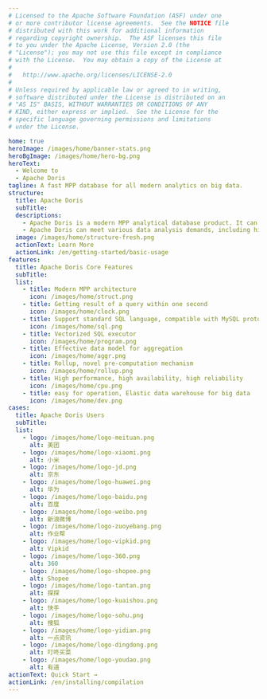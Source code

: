 ```yaml
---
# Licensed to the Apache Software Foundation (ASF) under one
# or more contributor license agreements.  See the NOTICE file
# distributed with this work for additional information
# regarding copyright ownership.  The ASF licenses this file
# to you under the Apache License, Version 2.0 (the
# "License"); you may not use this file except in compliance
# with the License.  You may obtain a copy of the License at
# 
#   http://www.apache.org/licenses/LICENSE-2.0
# 
# Unless required by applicable law or agreed to in writing,
# software distributed under the License is distributed on an
# "AS IS" BASIS, WITHOUT WARRANTIES OR CONDITIONS OF ANY
# KIND, either express or implied.  See the License for the
# specific language governing permissions and limitations
# under the License.

home: true
heroImage: /images/home/banner-stats.png
heroBgImage: /images/home/hero-bg.png
heroText:
  - Welcome to 
  - Apache Doris
tagline: A fast MPP database for all modern analytics on big data.
structure: 
  title: Apache Doris 
  subTitle: 
  descriptions: 
    - Apache Doris is a modern MPP analytical database product. It can provide sub-second queries and efficient real-time data analysis. With it's distributed architecture, up to 10PB level datasets will be well supported and easy to operate.
    - Apache Doris can meet various data analysis demands, including history data reports, real-time data analysis, interactive data analysis, and exploratory data analysis. Make your data analysis easier!
  image: /images/home/structure-fresh.png
  actionText: Learn More
  actionLink: /en/getting-started/basic-usage
features:
  title: Apache Doris Core Features
  subTitle: 
  list: 
    - title: Modern MPP architecture
      icon: /images/home/struct.png
    - title: Getting result of a query within one second
      icon: /images/home/clock.png
    - title: Support standard SQL language, compatible with MySQL protocol
      icon: /images/home/sql.png
    - title: Vectorized SQL executor
      icon: /images/home/program.png
    - title: Effective data model for aggregation
      icon: /images/home/aggr.png
    - title: Rollup, novel pre-computation mechanism
      icon: /images/home/rollup.png
    - title: High performance, high availability, high reliability
      icon: /images/home/cpu.png
    - title: easy for operation, Elastic data warehouse for big data
      icon: /images/home/dev.png
cases:
  title: Apache Doris Users
  subTitle: 
  list:
    - logo: /images/home/logo-meituan.png
      alt: 美团
    - logo: /images/home/logo-xiaomi.png
      alt: 小米
    - logo: /images/home/logo-jd.png
      alt: 京东
    - logo: /images/home/logo-huawei.png
      alt: 华为
    - logo: /images/home/logo-baidu.png
      alt: 百度
    - logo: /images/home/logo-weibo.png
      alt: 新浪微博
    - logo: /images/home/logo-zuoyebang.png
      alt: 作业帮
    - logo: /images/home/logo-vipkid.png
      alt: Vipkid
    - logo: /images/home/logo-360.png
      alt: 360
    - logo: /images/home/logo-shopee.png
      alt: Shopee
    - logo: /images/home/logo-tantan.png
      alt: 探探
    - logo: /images/home/logo-kuaishou.png
      alt: 快手
    - logo: /images/home/logo-sohu.png
      alt: 搜狐
    - logo: /images/home/logo-yidian.png
      alt: 一点资讯
    - logo: /images/home/logo-dingdong.png
      alt: 叮咚买菜
    - logo: /images/home/logo-youdao.png
      alt: 有道
actionText: Quick Start →
actionLink: /en/installing/compilation
---
```

